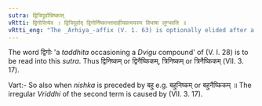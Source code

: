 ```yaml
---
sutra: द्वित्रिपूर्वान्निष्कात्
vRtti: द्विगोरित्येव । द्वित्रिपूर्वाद् द्विगोर्निष्कान्तादार्हीयप्रत्ययस्य विभाषा लुग्भवति ॥
vRtti_eng: "The _Arhiya_-affix (V. 1. 63) is optionally elided after a _Dvigu_ occasioning compound, of the word _nishka_, preceded by _dvi_ and _tri_."
---
```

The word द्विगोः 'a _taddhita_ occasioning a _Dvigu_ compound' of (V. I. 28) is to be read into this _sutra_. Thus द्विनिष्कम् or द्विनैष्किकम्, त्रिनिष्कम् or त्रिनैष्किकम् (VII. 3. 17).

Vart:- So also when _nishka_ is preceded by बहु e.g. बहुनिष्कम् or बहुनैष्किकम् ॥ The irregular _Vriddhi_ of the second term is caused by (VII. 3. 17).
